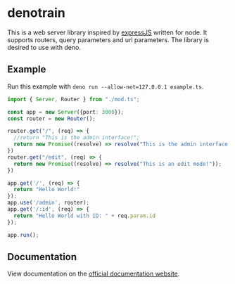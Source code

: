 # denotrain

This is a web server library inspired by [expressJS](https://expressjs.com) written for node. It supports routers, query parameters and url parameters. The library is desired to use with deno.

## Example

Run this example with `deno run --allow-net=127.0.0.1 example.ts`.

```ts
import { Server, Router } from "./mod.ts";

const app = new Server({port: 3000});
const router = new Router();

router.get("/", (req) => {
  //return "This is the admin interface!";
  return new Promise((resolve) => resolve("This is the admin interface!")); 
})
router.get("/edit", (req) => {
  return new Promise((resolve) => resolve("This is an edit mode!")); 
})

app.get('/', (req) => {
  return "Hello World!"
});
app.use('/admin', router);
app.get('/:id', (req) => {
  return "Hello World with ID: " + req.param.id
});

app.run();
```

## Documentation

View documentation on the [official documentation website](https://doc.deno.land/).